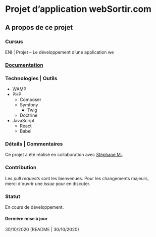 # Projet d’application webSortir.com

## A propos de ce projet

### Cursus
ENI | Projet – Le développement d’une application we

### [Documentation]()

### Technologies | Outils
- WAMP
- PHP
    - Composer
    - Symfony
        - Twig
    - Doctrine
- JavaScript
    - React
    - Babel

### Détails | Commentaires
Ce projet a été réalisé en collaboration avec [Stéphane M.](https://github.com/stefROM-dev/).

### Contribution
Les *pull requests* sont les bienvenues. Pour les changements majeurs, merci d'ouvrir une *issue* pour en discuter.

### Statut
En cours de développement.

#### Dernière mise à jour
30/10/2020
(README | 30/10/2020)